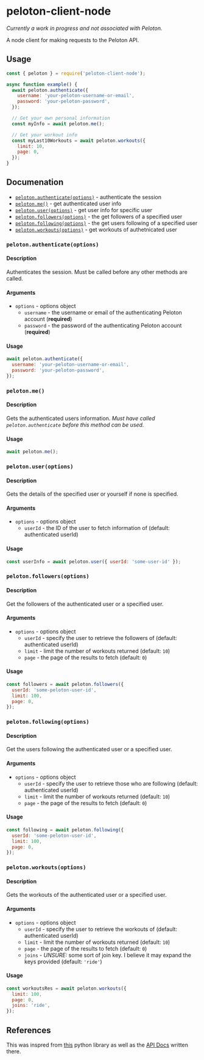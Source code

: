 # peloton-client-node

_Currently a work in progress and not associated with Peloton._

A node client for making requests to the Peloton API. 

## Usage

```js
const { peloton } = require('peloton-client-node');

async function example() {
  await peloton.authenticate({
    username: 'your-peloton-username-or-email',
    password: 'your-peloton-password',
  });

  // Get your own personal information
  const myInfo = await peloton.me();

  // Get your workout info
  const myLast10Workouts = await peloton.workouts({
    limit: 10,
    page: 0,
  });
}
```

## Documenation

- [`peloton.authenticate(options)`](#pelotonauthenticateoptions) - authenticate the session
- [`peloton.me()`](#pelotonme) - get authenticated user info
- [`peloton.user(options)`](#pelotonuseroptions) - get user info for specific user
- [`peloton.followers(options)`](#pelotonfollowersoptions) - the get followers of a specified user
- [`peloton.following(options)`](#pelotonfollowingoptions) - the get users following of a specified user
- [`peloton.workouts(options)`](#pelotonworkoutoptions) - get workouts of authetnicated user

### `peloton.authenticate(options)`

#### Description
Authenticates the session. Must be called before any other methods are called.

#### Arguments
- `options` - options object
  - `username` - the username or email of the authenticating Peloton account (**required**)
  - `password` - the password of the authenticating Peloton account (**required**)

#### Usage
```js
await peloton.authenticate({
  username: 'your-peloton-username-or-email',
  password: 'your-peloton-password',
});
```

### `peloton.me()`

#### Description
Gets the authenticated users information. 
_Must have called `peloton.authenticate` before this method can be used._

#### Usage
```js
await peloton.me();
```

### `peloton.user(options)`

#### Description
Gets the details of the specified user or yourself if none is specified.

#### Arguments
- `options` - options object
  - `userId` - the ID of the user to fetch information of (default: authenticated userId)

#### Usage
```js
const userInfo = await peloton.user({ userId: 'some-user-id' });
```

### `peloton.followers(options)`

#### Description
Get the followers of the authenticated user or a specified user.

#### Arguments
- `options` - options object
  - `userId` - specify the user to retrieve the followers of (default: authenticated userId)
  - `limit` - limit the number of workouts returned (default: `10`)
  - `page` - the page of the results to fetch (default: `0`)

#### Usage
```js
const followers = await peloton.followers({
  userId: 'some-peloton-user-id',
  limit: 100,
  page: 0,
});
```

### `peloton.following(options)`

#### Description
Get the users following the authenticated user or a specified user.

#### Arguments
- `options` - options object
  - `userId` - specify the user to retrieve those who are following (default: authenticated userId)
  - `limit` - limit the number of workouts returned (default: `10`)
  - `page` - the page of the results to fetch (default: `0`)

#### Usage
```js
const following = await peloton.following({
  userId: 'some-peloton-user-id',
  limit: 100,
  page: 0,
});
```

### `peloton.workouts(options)`

#### Description
Gets the workouts of the authenticated user or a specified user.

#### Arguments
- `options` - options object
  - `userId` - specify the user to retrieve the workouts of (default: authenticated userId)
  - `limit` - limit the number of workouts returned (default: `10`)
  - `page` - the page of the results to fetch (default: `0`)
  - `joins` - _UNSURE:_ some sort of join key. I believe it may expand the keys provided (default: `'ride'`)

#### Usage
```js
const workoutsRes = await peloton.workouts({
  limit: 100,
  page: 0,
  joins: 'ride',
});
```

## References

This was inspred from [this](https://github.com/geudrik/peloton-client-library) python library as well as the [API Docs](https://github.com/geudrik/peloton-client-library/blob/master/API_DOCS.md) written there.